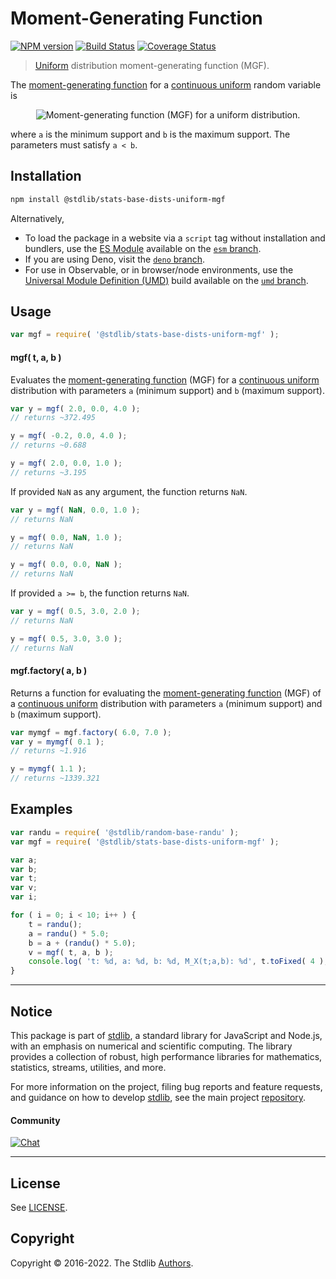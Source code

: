 <!--

@license Apache-2.0

Copyright (c) 2018 The Stdlib Authors.

Licensed under the Apache License, Version 2.0 (the "License");
you may not use this file except in compliance with the License.
You may obtain a copy of the License at

   http://www.apache.org/licenses/LICENSE-2.0

Unless required by applicable law or agreed to in writing, software
distributed under the License is distributed on an "AS IS" BASIS,
WITHOUT WARRANTIES OR CONDITIONS OF ANY KIND, either express or implied.
See the License for the specific language governing permissions and
limitations under the License.

-->

# Moment-Generating Function

[![NPM version][npm-image]][npm-url] [![Build Status][test-image]][test-url] [![Coverage Status][coverage-image]][coverage-url] <!-- [![dependencies][dependencies-image]][dependencies-url] -->

> [Uniform][uniform-distribution] distribution moment-generating function (MGF).

<!-- Section to include introductory text. Make sure to keep an empty line after the intro `section` element and another before the `/section` close. -->

<section class="intro">

The [moment-generating function][mgf] for a [continuous uniform][uniform-distribution] random variable is

<!-- <equation class="equation" label="eq:uniform_mgf_function" align="center" raw="M_X(t) := \mathbb{E}\!\left[e^{tX}\right]= \begin{cases} \frac{\mathrm{e}^{tb}-\mathrm{e}^{ta}}{t(b-a)} & \text{for } t \neq 0 \\ 1 & \text{for } t = 0 \end{cases}" alt="Moment-generating function (MGF) for a uniform distribution."> -->

<div class="equation" align="center" data-raw-text="M_X(t) := \mathbb{E}\!\left[e^{tX}\right]= \begin{cases} \frac{\mathrm{e}^{tb}-\mathrm{e}^{ta}}{t(b-a)} &amp; \text{for } t \neq 0 \\ 1 &amp; \text{for } t = 0 \end{cases}" data-equation="eq:uniform_mgf_function">
    <img src="https://cdn.jsdelivr.net/gh/stdlib-js/stdlib@51534079fef45e990850102147e8945fb023d1d0/lib/node_modules/@stdlib/stats/base/dists/uniform/mgf/docs/img/equation_uniform_mgf_function.svg" alt="Moment-generating function (MGF) for a uniform distribution.">
    <br>
</div>

<!-- </equation> -->

where `a` is the minimum support and `b` is the maximum support. The parameters must satisfy `a < b`.

</section>

<!-- /.intro -->

<!-- Package usage documentation. -->

<section class="installation">

## Installation

```bash
npm install @stdlib/stats-base-dists-uniform-mgf
```

Alternatively,

-   To load the package in a website via a `script` tag without installation and bundlers, use the [ES Module][es-module] available on the [`esm` branch][esm-url].
-   If you are using Deno, visit the [`deno` branch][deno-url].
-   For use in Observable, or in browser/node environments, use the [Universal Module Definition (UMD)][umd] build available on the [`umd` branch][umd-url].

</section>

<section class="usage">

## Usage

```javascript
var mgf = require( '@stdlib/stats-base-dists-uniform-mgf' );
```

#### mgf( t, a, b )

Evaluates the [moment-generating function][mgf] (MGF) for a [continuous uniform][uniform-distribution] distribution with parameters `a` (minimum support) and `b` (maximum support).

```javascript
var y = mgf( 2.0, 0.0, 4.0 );
// returns ~372.495

y = mgf( -0.2, 0.0, 4.0 );
// returns ~0.688

y = mgf( 2.0, 0.0, 1.0 );
// returns ~3.195
```

If provided `NaN` as any argument, the function returns `NaN`.

```javascript
var y = mgf( NaN, 0.0, 1.0 );
// returns NaN

y = mgf( 0.0, NaN, 1.0 );
// returns NaN

y = mgf( 0.0, 0.0, NaN );
// returns NaN
```

If provided `a >= b`, the function returns `NaN`.

```javascript
var y = mgf( 0.5, 3.0, 2.0 );
// returns NaN

y = mgf( 0.5, 3.0, 3.0 );
// returns NaN
```

#### mgf.factory( a, b )

Returns a function for evaluating the [moment-generating function][mgf] (MGF) of a [continuous uniform][uniform-distribution] distribution with parameters `a` (minimum support) and `b` (maximum support).

```javascript
var mymgf = mgf.factory( 6.0, 7.0 );
var y = mymgf( 0.1 );
// returns ~1.916

y = mymgf( 1.1 );
// returns ~1339.321
```

</section>

<!-- /.usage -->

<!-- Package usage notes. Make sure to keep an empty line after the `section` element and another before the `/section` close. -->

<section class="notes">

</section>

<!-- /.notes -->

<!-- Package usage examples. -->

<section class="examples">

## Examples

<!-- eslint no-undef: "error" -->

```javascript
var randu = require( '@stdlib/random-base-randu' );
var mgf = require( '@stdlib/stats-base-dists-uniform-mgf' );

var a;
var b;
var t;
var v;
var i;

for ( i = 0; i < 10; i++ ) {
    t = randu();
    a = randu() * 5.0;
    b = a + (randu() * 5.0);
    v = mgf( t, a, b );
    console.log( 't: %d, a: %d, b: %d, M_X(t;a,b): %d', t.toFixed( 4 ), a.toFixed( 4 ), b.toFixed( 4 ), v.toFixed( 4 ) );
}
```

</section>

<!-- /.examples -->

<!-- Section to include cited references. If references are included, add a horizontal rule *before* the section. Make sure to keep an empty line after the `section` element and another before the `/section` close. -->

<section class="references">

</section>

<!-- /.references -->

<!-- Section for related `stdlib` packages. Do not manually edit this section, as it is automatically populated. -->

<section class="related">

</section>

<!-- /.related -->

<!-- Section for all links. Make sure to keep an empty line after the `section` element and another before the `/section` close. -->


<section class="main-repo" >

* * *

## Notice

This package is part of [stdlib][stdlib], a standard library for JavaScript and Node.js, with an emphasis on numerical and scientific computing. The library provides a collection of robust, high performance libraries for mathematics, statistics, streams, utilities, and more.

For more information on the project, filing bug reports and feature requests, and guidance on how to develop [stdlib][stdlib], see the main project [repository][stdlib].

#### Community

[![Chat][chat-image]][chat-url]

---

## License

See [LICENSE][stdlib-license].


## Copyright

Copyright &copy; 2016-2022. The Stdlib [Authors][stdlib-authors].

</section>

<!-- /.stdlib -->

<!-- Section for all links. Make sure to keep an empty line after the `section` element and another before the `/section` close. -->

<section class="links">

[npm-image]: http://img.shields.io/npm/v/@stdlib/stats-base-dists-uniform-mgf.svg
[npm-url]: https://npmjs.org/package/@stdlib/stats-base-dists-uniform-mgf

[test-image]: https://github.com/stdlib-js/stats-base-dists-uniform-mgf/actions/workflows/test.yml/badge.svg?branch=main
[test-url]: https://github.com/stdlib-js/stats-base-dists-uniform-mgf/actions/workflows/test.yml?query=branch:main

[coverage-image]: https://img.shields.io/codecov/c/github/stdlib-js/stats-base-dists-uniform-mgf/main.svg
[coverage-url]: https://codecov.io/github/stdlib-js/stats-base-dists-uniform-mgf?branch=main

<!--

[dependencies-image]: https://img.shields.io/david/stdlib-js/stats-base-dists-uniform-mgf.svg
[dependencies-url]: https://david-dm.org/stdlib-js/stats-base-dists-uniform-mgf/main

-->

[chat-image]: https://img.shields.io/gitter/room/stdlib-js/stdlib.svg
[chat-url]: https://gitter.im/stdlib-js/stdlib/

[stdlib]: https://github.com/stdlib-js/stdlib

[stdlib-authors]: https://github.com/stdlib-js/stdlib/graphs/contributors

[umd]: https://github.com/umdjs/umd
[es-module]: https://developer.mozilla.org/en-US/docs/Web/JavaScript/Guide/Modules

[deno-url]: https://github.com/stdlib-js/stats-base-dists-uniform-mgf/tree/deno
[umd-url]: https://github.com/stdlib-js/stats-base-dists-uniform-mgf/tree/umd
[esm-url]: https://github.com/stdlib-js/stats-base-dists-uniform-mgf/tree/esm

[stdlib-license]: https://raw.githubusercontent.com/stdlib-js/stats-base-dists-uniform-mgf/main/LICENSE

[uniform-distribution]: https://en.wikipedia.org/wiki/Uniform_distribution_%28continuous%29

[mgf]: https://en.wikipedia.org/wiki/Moment-generating_function

</section>

<!-- /.links -->
